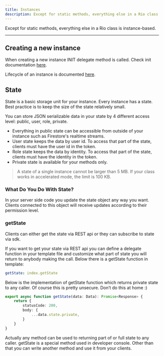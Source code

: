 ```yaml
---
title: Instances
description: Except for static methods, everything else in a Rio class is instance-based.
---
```


Except for static methods, everything else in a Rio class is instance-based.

---
## Creating a new instance

When creating a new instance INIT delegate method is called. Check init documentation [here](/docs/classes/delegate-methods#init).

Lifecycle of an instance is documented [here](/docs/classes/lifecycle).

## State

State is a basic storage unit for your instance. Every instance has a state.
Best practice is to keep the size of the state relatively small.

You can store JSON serializable data in your state by 4 different access level: public, user, role, private.

- Everything in public state can be accessible from outside of your instance such as Firestore's realtime streams.
- User state keeps the data by user id. To access that part of the state, clients must have the user id in the token.
- Role state keeps the data by identity. To access that part of the state, clients must have the identity in the token.
- Private state is available for your methods only.

> A state of a single instance cannot be larger than 5 MB.
> If your class works in accelerated mode, the limit is 100 KB.


### What Do You Do With State?

In your server side code you update the state object any way you want. Clients connected to this object will receive updates according to their permission level.

### getState

Clients can either get the state via REST api or they can subscribe to state via sdk.

If you want to get your state via REST api you can define a delegate function in your template file and customize what part of state you will return to anybody making the call. Below there is a getState function in template:

```yaml
getState: index.getState
```

Below is the implementation of getState function which returns private state to any caller. Of course this is pretty unsecure. Don’t do this at home :)

```typescript
export async function getState(data: Data): Promise<Response> {
    return { 
        statusCode: 200, 
        body: {
            ...data.state.private,
        }
    }
}
```

Actually any method can be used to returning part of or full state to any caller. getState is a special method used in developer console.
Other than that you can write another method and use it from your clients.

